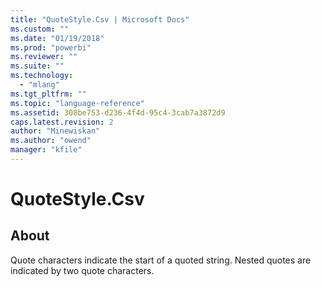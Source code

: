 ```yaml
---
title: "QuoteStyle.Csv | Microsoft Docs"
ms.custom: ""
ms.date: "01/19/2018"
ms.prod: "powerbi"
ms.reviewer: ""
ms.suite: ""
ms.technology: 
  - "mlang"
ms.tgt_pltfrm: ""
ms.topic: "language-reference"
ms.assetid: 308be753-d236-4f4d-95c4-3cab7a3872d9
caps.latest.revision: 2
author: "Minewiskan"
ms.author: "owend"
manager: "kfile"
---
```

# QuoteStyle.Csv
## About
Quote characters indicate the start of a quoted string. Nested quotes are indicated by two quote characters.

